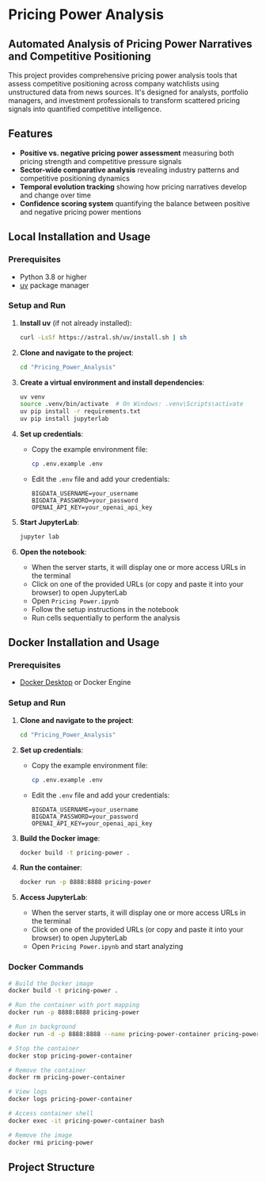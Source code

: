 # Pricing Power Analysis

## Automated Analysis of Pricing Power Narratives and Competitive Positioning

This project provides comprehensive pricing power analysis tools that assess competitive positioning across company watchlists using unstructured data from news sources. It's designed for analysts, portfolio managers, and investment professionals to transform scattered pricing signals into quantified competitive intelligence.

## Features

- **Positive vs. negative pricing power assessment** measuring both pricing strength and competitive pressure signals
- **Sector-wide comparative analysis** revealing industry patterns and competitive positioning dynamics
- **Temporal evolution tracking** showing how pricing narratives develop and change over time
- **Confidence scoring system** quantifying the balance between positive and negative pricing power mentions

## Local Installation and Usage

### Prerequisites
- Python 3.8 or higher
- [uv](https://github.com/astral-sh/uv) package manager

### Setup and Run

1. **Install uv** (if not already installed):
   ```bash
   curl -LsSf https://astral.sh/uv/install.sh | sh
   ```

2. **Clone and navigate to the project**:
   ```bash
   cd "Pricing_Power_Analysis"
   ```

3. **Create a virtual environment and install dependencies**:
   ```bash
   uv venv
   source .venv/bin/activate  # On Windows: .venv\Scripts\activate
   uv pip install -r requirements.txt
   uv pip install jupyterlab
   ```

4. **Set up credentials**:
   - Copy the example environment file:
     ```bash
     cp .env.example .env
     ```
   - Edit the `.env` file and add your credentials:
     ```
     BIGDATA_USERNAME=your_username
     BIGDATA_PASSWORD=your_password
     OPENAI_API_KEY=your_openai_api_key
     ```

5. **Start JupyterLab**:
   ```bash
   jupyter lab
   ```

6. **Open the notebook**:
   - When the server starts, it will display one or more access URLs in the terminal
   - Click on one of the provided URLs (or copy and paste it into your browser) to open JupyterLab
   - Open `Pricing Power.ipynb`
   - Follow the setup instructions in the notebook
   - Run cells sequentially to perform the analysis

## Docker Installation and Usage

### Prerequisites
- [Docker Desktop](https://www.docker.com/products/docker-desktop/) or Docker Engine

### Setup and Run

1. **Clone and navigate to the project**:
   ```bash
   cd "Pricing_Power_Analysis"
   ```

2. **Set up credentials**:
   - Copy the example environment file:
     ```bash
     cp .env.example .env
     ```
   - Edit the `.env` file and add your credentials:
     ```
     BIGDATA_USERNAME=your_username
     BIGDATA_PASSWORD=your_password
     OPENAI_API_KEY=your_openai_api_key
     ```

3. **Build the Docker image**:
   ```bash
   docker build -t pricing-power .
   ```

4. **Run the container**:
   ```bash
   docker run -p 8888:8888 pricing-power
   ```

5. **Access JupyterLab**:
   - When the server starts, it will display one or more access URLs in the terminal
   - Click on one of the provided URLs (or copy and paste it into your browser) to open JupyterLab
   - Open `Pricing Power.ipynb` and start analyzing

### Docker Commands

```bash
# Build the Docker image
docker build -t pricing-power .

# Run the container with port mapping
docker run -p 8888:8888 pricing-power

# Run in background
docker run -d -p 8888:8888 --name pricing-power-container pricing-power

# Stop the container
docker stop pricing-power-container

# Remove the container
docker rm pricing-power-container

# View logs
docker logs pricing-power-container

# Access container shell
docker exec -it pricing-power-container bash

# Remove the image
docker rmi pricing-power
```

## Project Structure

```
